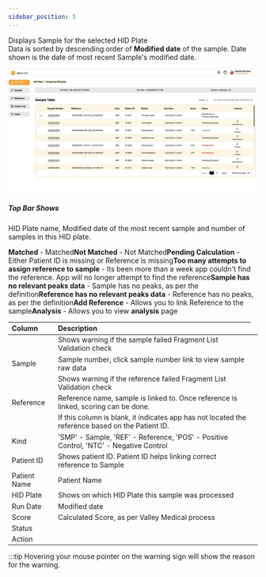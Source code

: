 ```yaml
---
sidebar_position: 3
---
```


Displays Sample for the selected HID Plate  
Data is sorted by descending order of **Modified date** of the sample. Date shown is the date of most recent Sample's modified date.  

![samples](../../static/img/hidplatesamples.jpg)


##### Top Bar Shows
HID Plate name, Modified date of the most recent sample and number of samples in this HID plate.

|Column | Description |
|:----- |:------------------------------------------------------------------------------|
|   | Shows warning if the sample failed Fragment List Validation check |
| Sample | Sample number, click sample number link to view sample raw data |
|   | Shows warning if the reference failed Fragment List Validation check |
| Reference | Reference name, sample is linked to. Once reference is linked, scoring can be done. | 
|     | If this column is blank, it indicates app has not located the reference based on the Patient ID.  |
|Kind | 'SMP' - Sample, 'REF' - Reference, 'POS' - Positive Control, 'NTC' - Negative Control |
|Patient ID | Shows patient ID. Patient ID helps linking correct reference to Sample |
|Patient Name | Patient Name  |
|HID Plate | Shows on which HID Plate this sample was processed |
| Run Date | Modified date|
|Score | Calculated Score, as per Valley Medical process |
|Status |<td><tr>**Matched** -  Matched</tr><tr>**Not Matched** - Not Matched</tr><tr>**Pending Calculation** - Either Patient ID is missing or Reference is missing</tr><tr>**Too many attempts to assign reference to sample** - Its been more than a week app couldn't find the reference. App will no longer attempt to find the reference</tr><tr>**Sample has no relevant peaks data** - Sample has no peaks, as per the definition</tr><tr>**Reference has no relevant peaks data** - Reference has no peaks, as per the definition</tr></td>|
|Action |<td><tr>**Add Reference** - Allows you to link Reference to the sample</tr><tr>**Analysis** - Allows you to view **analysis** page</tr></td>

:::tip
Hovering your mouse pointer on the warning sign will show the reason for the warning.